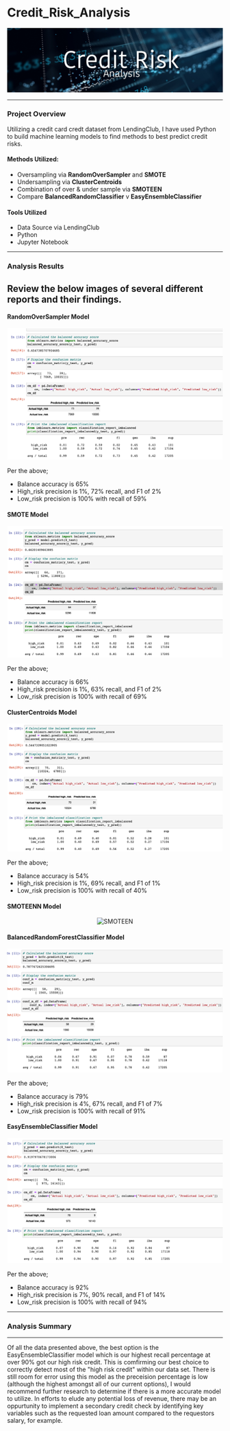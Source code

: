 # Credit_Risk_Analysis

<p align="center">
  <img src="https://github.com/KEGANCP/Credit_Risk_Analysis/blob/main/Resources/Banner.jpg" alt="HEADER"/>
</p>

----

### Project Overview
Utilizing a credit card credt dataset from LendingClub, I have used Python to build machine learning models to find methods to best predict credit risks.

#### Methods Utilized:
  - Oversampling via **RandomOverSampler** and **SMOTE**
  - Undersampling via **ClusterCentroids**
  - Combination of over & under sample via **SMOTEEN**
  - Compare **BalancedRandomClassifier** v **EasyEnsembleClassifier**

#### Tools Utilized
  - Data Source via LendingClub
  - Python
  - Jupyter Notebook

----

### Analysis Results
Review the below images of several different reports and their findings.
----
#### RandomOverSampler Model
<p align="center">
  <img src="https://github.com/KEGANCP/Credit_Risk_Analysis/blob/main/Resources/RandomOverSample.png" alt="oversampler"/>
</p>

Per the above;
- Balance accuracy is 65%
- High_risk precision is 1%, 72% recall, and F1 of 2%
- Low_risk precision is 100% with recall of 59%


#### SMOTE Model
<p align="center">
  <img src="https://github.com/KEGANCP/Credit_Risk_Analysis/blob/main/Resources/SMOTE.png" alt="SMOTE"/>
</p>

Per the above;
- Balance accuracy is 66%
- High_risk precision is 1%, 63% recall, and F1 of 2%
- Low_risk precision is 100% with recall of 69%

#### ClusterCentroids Model
<p align="center">
  <img src="https://github.com/KEGANCP/Credit_Risk_Analysis/blob/main/Resources/ClusterCentroids.png" alt="ClusterCent"/>
</p>

Per the above;
- Balance accuracy is 54%
- High_risk precision is 1%, 69% recall, and F1 of 1%
- Low_risk precision is 100% with recall of 40%

#### SMOTEENN Model
<p align="center">
  <img src="SMOTEEN" alt="SMOTEEN"/>
</p>


#### BalancedRandomForestClassifier Model
<p align="center">
  <img src="https://github.com/KEGANCP/Credit_Risk_Analysis/blob/main/Resources/BalancedRandomForestClassfier.png" alt="BRFC"/>
</p>

Per the above;
- Balance accuracy is 79%
- High_risk precision is 4%, 67% recall, and F1 of 7%
- Low_risk precision is 100% with recall of 91%

#### EasyEnsembleClassifier Model
<p align="center">
  <img src="https://github.com/KEGANCP/Credit_Risk_Analysis/blob/main/Resources/EEC.png" alt="EEC"/>
</p>

Per the above;
- Balance accuracy is 92%
- High_risk precision is 7%, 90% recall, and F1 of 14%
- Low_risk precision is 100% with recall of 94%
---- 
### Analysis Summary
----
Of all the data presented above, the best option is the EasyEnsembleClassifier model which is our highest recall percentage at over 90% got our high risk credit. This is comfirming our best choice to correctly detect most of the "high risk credit" within our data set. 
There is still room for error using this model as the preceision percentage is low (although the highest amongst all of our current options), I would recommend further research to determine if there is a more accurate model to utilize. In efforts to elude any potential loss of revenue, there may be an oppurtunity to implement a secondary credit check by identifying key variables such as the requested loan amount compared to the requestors salary, for example.
